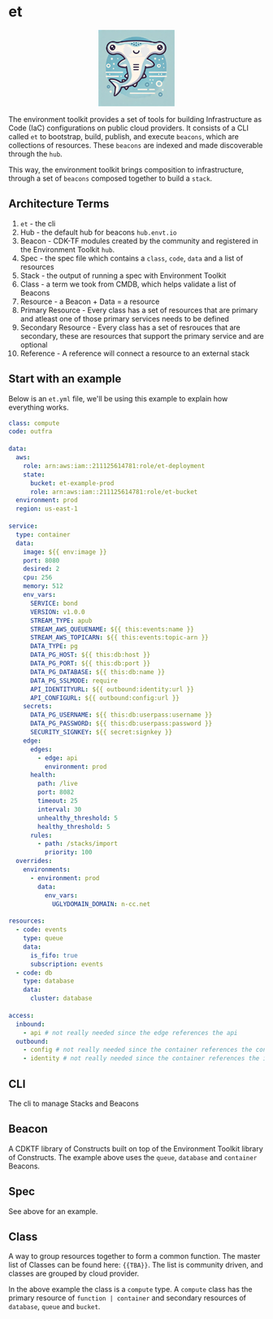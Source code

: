 # et

<div style="text-align:center">
    <img src="images/logo.png" alt="logo" style="width:150px;"/>
</div>

The environment toolkit provides a set of tools for building Infrastructure as Code (IaC) configurations on public cloud providers. It consists of a CLI called `et` to bootstrap, build, publish, and execute `beacons`, which are collections of resources. These `beacons` are indexed and made discoverable through the `hub`.

This way, the environment toolkit brings composition to infrastructure, through a set of `beacons` composed together to build a `stack`.

## Architecture Terms

1. `et` - the cli
1. Hub - the default hub for beacons `hub.envt.io`
1. Beacon - CDK-TF modules created by the community and registered in the Environment Toolkit `hub`.
1. Spec - the spec file which contains a `class`, `code`, `data` and a list of resources
1. Stack - the output of running a spec with Environment Toolkit
1. Class - a term we took from CMDB, which helps validate a list of Beacons
1. Resource - a Beacon + Data = a resource
1. Primary Resource - Every class has a set of resources that are primary and atleast one of those primary services needs to be defined
1. Secondary Resource - Every class has a set of resrouces that are secondary, these are resources that support the primary service and are optional
1. Reference - A reference will connect a resource to an external stack

## Start with an example

Below is an `et.yml` file, we'll be using this example to explain how everything works.

```yaml
class: compute
code: outfra

data:
  aws:
    role: arn:aws:iam::211125614781:role/et-deployment
    state:
      bucket: et-example-prod
      role: arn:aws:iam::211125614781:role/et-bucket
  environment: prod
  region: us-east-1

service:
  type: container
  data:
    image: ${{ env:image }}
    port: 8080
    desired: 2
    cpu: 256
    memory: 512
    env_vars:
      SERVICE: bond
      VERSION: v1.0.0
      STREAM_TYPE: apub
      STREAM_AWS_QUEUENAME: ${{ this:events:name }}
      STREAM_AWS_TOPICARN: ${{ this:events:topic-arn }}
      DATA_TYPE: pg
      DATA_PG_HOST: ${{ this:db:host }}
      DATA_PG_PORT: ${{ this:db:port }}
      DATA_PG_DATABASE: ${{ this:db:name }}
      DATA_PG_SSLMODE: require
      API_IDENTITYURL: ${{ outbound:identity:url }}
      API_CONFIGURL: ${{ outbound:config:url }}
    secrets:
      DATA_PG_USERNAME: ${{ this:db:userpass:username }}
      DATA_PG_PASSWORD: ${{ this:db:userpass:password }}
      SECURITY_SIGNKEY: ${{ secret:signkey }}
    edge:
      edges:
        - edge: api
          environment: prod
      health:
        path: /live
        port: 8082
        timeout: 25
        interval: 30
        unhealthy_threshold: 5
        healthy_threshold: 5
      rules:
        - path: /stacks/import
          priority: 100
  overrides:
    environments:
      - environment: prod
        data:
          env_vars:
            UGLYDOMAIN_DOMAIN: n-cc.net

resources:
  - code: events
    type: queue
    data:
      is_fifo: true
      subscription: events
  - code: db
    type: database
    data:
      cluster: database

access:
  inbound:
    - api # not really needed since the edge references the api
  outbound:
    - config # not really needed since the container references the config
    - identity # not really needed since the container references the identity
```

## CLI

The cli to manage Stacks and Beacons

## Beacon

A CDKTF library of Constructs built on top of the Environment Toolkit library of Constructs. The example above uses the `queue`, `database` and `container` Beacons.

## Spec

See above for an example.

## Class

A way to group resources together to form a common function. The master list of Classes can be found here: `{{TBA}}`. The list is community driven, and classes are grouped by cloud provider.

In the above example the class is a `compute` type. A `compute` class has the primary resource of `function | container` and secondary resources of `database`, `queue` and `bucket`.
